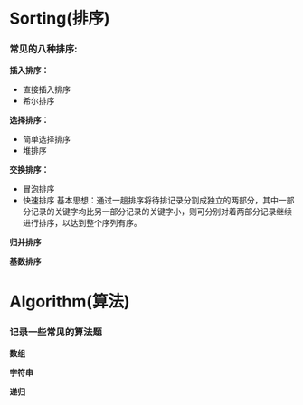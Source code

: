 # Sorting(排序)
### 常见的八种排序:
**插入排序：**
- 直接插入排序
- 希尔排序

**选择排序：**
- 简单选择排序
- 堆排序

**交换排序：**
- 冒泡排序
- 快速排序
基本思想：通过一趟排序将待排记录分割成独立的两部分，其中一部分记录的关键字均比另一部分记录的关键字小，则可分别对着两部分记录继续进行排序，以达到整个序列有序。

**归并排序**

**基数排序**

# Algorithm(算法)
### 记录一些常见的算法题
**数组**

**字符串**

**递归**
